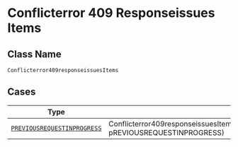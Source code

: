 
# Conflicterror 409 Responseissues Items

## Class Name

`Conflicterror409responseissuesItems`

## Cases

| Type | Factory Method |
|  --- | --- |
| [`PREVIOUSREQUESTINPROGRESS`](../../../doc/models/previousrequestinprogress.md) | Conflicterror409responseissuesItems.fromPREVIOUSREQUESTINPROGRESS(PREVIOUSREQUESTINPROGRESS pREVIOUSREQUESTINPROGRESS) |

